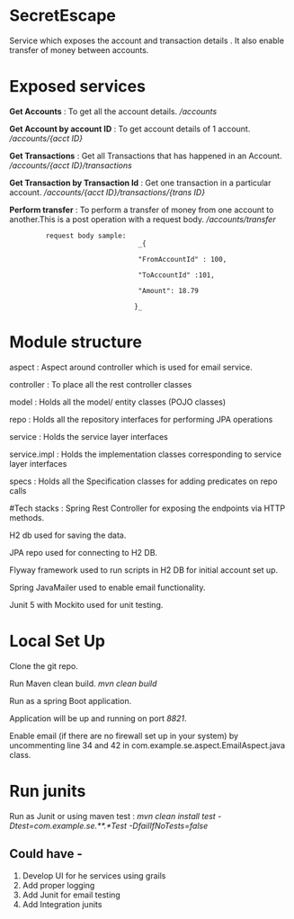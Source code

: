 # SecretEscape
Service which exposes the account and transaction details . It also enable transfer of money between accounts.

# Exposed services
 **Get Accounts** : To get all the account details. _/accounts_ 

 **Get Account by account ID** : To get account details of 1 account. _/accounts/{acct ID}_

 **Get Transactions** : Get all Transactions that has happened in an Account. _/accounts/{acct ID}/transactions_

 **Get Transaction by Transaction Id** : Get one transaction in a particular account. _/accounts/{acct ID}/transactions/{trans ID}_

 **Perform transfer** : To perform a transfer of money from one account to another.This is a post operation with a request body.  _/accounts/transfer_

             request body sample: 
                                    _{

                                    "FromAccountId" : 100,

                                    "ToAccountId" :101,

                                    "Amount": 18.79

                                   }_

# Module structure
  aspect : Aspect around controller which is used for email service.

  controller : To place all the rest controller classes

  model : Holds all the model/ entity classes (POJO classes)

  repo : Holds all the repository interfaces for performing JPA operations

  service : Holds the service layer interfaces 

  service.impl : Holds the implementation classes corresponding to service layer interfaces

  specs : Holds all the Specification classes for adding predicates on repo calls

#Tech stacks :
  Spring Rest Controller for exposing the endpoints via HTTP methods.

  H2 db used for saving the data.

  JPA repo used for connecting to H2 DB.

  Flyway framework used to run scripts in H2 DB for initial account set up.

  Spring JavaMailer used to enable email functionality.

  Junit 5 with Mockito used for unit testing.


# Local Set Up 
 
Clone the git repo.

Run Maven clean build.  _mvn clean build_

Run as a spring Boot application. 

Application will be up and running on port _8821_.

Enable email (if there are no firewall set up in your system) by uncommenting line 34 and 42 in com.example.se.aspect.EmailAspect.java class.

# Run junits

Run as Junit or using maven test : _mvn clean install test -Dtest=com.example.se.**.*Test -DfailIfNoTests=false_

## Could have - 

1. Develop UI for he services using grails
2. Add proper logging 
3. Add Junit for email testing
4. Add Integration junits







